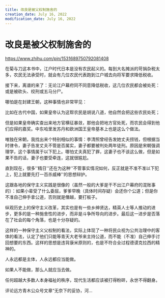```yaml
---
title: 改良是被父权制施舍的
creation_date: July 16, 2022
modification_date: July 16, 2022
---
```



# 改良是被父权制施舍的

https://www.zhihu.com/pin/1531689750792081408

在菊与刀这本书中，江户时代日本是没有农民起义的。每到大名摊派的苛捐杂税太多，农民无法承受时，就会有几位农民代表跑到江户城去向将军要求降低税收。

接下来，离谱的来了：无论江户幕府同不同意降低税收，这几位农民都会被处死：或是被砍头、绞刑或五马分尸。

哪怕是在封建王朝，这种事情也非常罕见：

比如在古代中国，如果皇帝认为这帮农民是胡说八道，他自然会把这些农民处死；

但是如果皇帝确实查出来地方官横征暴敛，那他会把地方官处死，而农民会得到他们应得的嘉奖。中东哈里发苏丹和欧洲国王皇帝基本上也是这么个做法。

唯独在宋朝，我找出来个特别相似的事情：李清照曾经告发她丈夫捞钱，但根据当时律令，妻子告发丈夫不管是否属实，妻子都要被判处两年徒刑。原因是宋朝强调理学，这个事情属于以下犯上。哪怕丈夫真犯了罪，这妻子也不该这么做，但是如果不告的话，妻子也要受牵连，这就很尴尬。

直到现在，很多''精日''还在为这种''不管事实情况如何，反正就是不准不准以下犯上，犯上就要先打一百杀威棒''的思想辩护。

这跟各地的保守主义实践是很像的（虽然一般的大爹是干不出江户幕府的混账事的）：如果小辈受了什么委屈，爹爹早晚（具体时间存疑）会还你个公道；但是你不准自己伸手拿公道，否则就是僭越，要打板子。

纵观历史上的保守主义改革，其实也是有一些乡绅贤达，精英人士等人推动的进步，更多的是一种施舍性的进步，而非是斗争所导向的进步。最后这一进步是否落在了社会的每个角落，也是十分存疑的。

这样的一种保守主义父权制的看法，实际上体现了一种将民众视为公共治理中的客体的看法，认定了他们只能等青天大老爷来主持公道，而不能（不准）自己伸手讨回想要的东西。这样的思想是违背康米原则的，也是不符合全过程德谟克拉西的精神的。

人永远都是主体，人永远都应当能做。

如果人不能做，那么人就应当去做。

任何超越大多数人本身福祉的秩序，现代生活都应该被打得粉碎，永世不得翻身。

评论远方青木公众号文章“无奈下的妥协，河...

